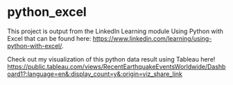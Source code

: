 # python_excel

This project is output from the LinkedIn Learning module Using Python with Excel that can be found here: https://www.linkedin.com/learning/using-python-with-excel/.

Check out my visualization of this python data result using Tableau here!  https://public.tableau.com/views/RecentEarthquakeEventsWorldwide/Dashboard1?:language=en&:display_count=y&:origin=viz_share_link
